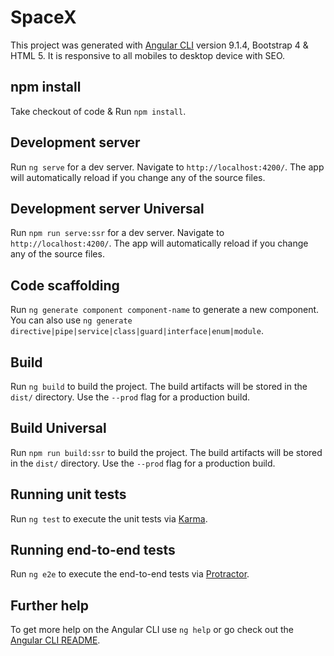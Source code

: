 # SpaceX

This project was generated with [Angular CLI](https://github.com/angular/angular-cli) version 9.1.4, Bootstrap 4 & HTML 5.
It is responsive to  all mobiles to desktop device with SEO.

## npm install

Take checkout of code &  Run `npm install`.

## Development server

Run `ng serve` for a dev server. Navigate to `http://localhost:4200/`. The app will automatically reload if you change any of the source files.

## Development server Universal

Run `npm run serve:ssr` for a dev server. Navigate to `http://localhost:4200/`. The app will automatically reload if you change any of the source files.

## Code scaffolding

Run `ng generate component component-name` to generate a new component. You can also use `ng generate directive|pipe|service|class|guard|interface|enum|module`.

## Build

Run `ng build` to build the project. The build artifacts will be stored in the `dist/` directory. Use the `--prod` flag for a production build.

## Build Universal

Run `npm run build:ssr` to build the project. The build artifacts will be stored in the `dist/` directory. Use the `--prod` flag for a production build.

## Running unit tests

Run `ng test` to execute the unit tests via [Karma](https://karma-runner.github.io).

## Running end-to-end tests

Run `ng e2e` to execute the end-to-end tests via [Protractor](http://www.protractortest.org/).

## Further help

To get more help on the Angular CLI use `ng help` or go check out the [Angular CLI README](https://github.com/angular/angular-cli/blob/master/README.md).
